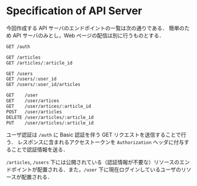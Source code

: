 # Specification of API Server

今回作成する API サーバのエンドポイントの一覧は次の通りである．
簡単のため API サーバのみとし，Web ページの配信は別に行うものとする．

```txt
GET /auth

GET /articles
GET /articles/:article_id

GET /users
GET /users/:user_id
GET /users/:user_id/articles

GET    /user
GET    /user/artices
GET    /user/artices/:article_id
POST   /user/articles
DELETE /user/articles/:article_id
PUT    /user/articles/:article_id
```

ユーザ認証は `/auth` に Basic 認証を伴う GET リクエストを送信することで行う．
レスポンスに含まれるアクセストークンを `Authorization` ヘッダに付与することで認証情報を送る．

`/articles`, `/users` 下には公開されている（認証情報が不要な）リソースのエンドポイントが配置される．また，`/user` 下に現在ログインしているユーザのリソースが配置される．
